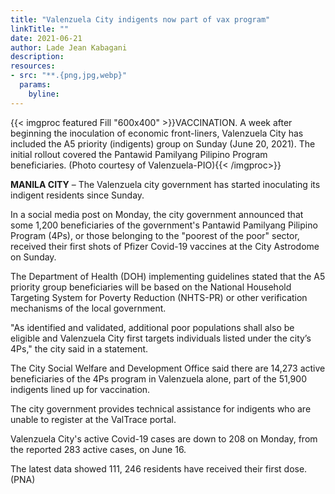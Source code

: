 ```yaml
---
title: "Valenzuela City indigents now part of vax program"
linkTitle: ""
date: 2021-06-21
author: Lade Jean Kabagani
description:
resources:
- src: "**.{png,jpg,webp}"
  params:
    byline: 
---
```

{{< imgproc featured Fill "600x400" >}}VACCINATION. A week after beginning the inoculation of economic front-liners, Valenzuela City has included the A5 priority (indigents) group on Sunday (June 20, 2021). The initial rollout covered the Pantawid Pamilyang Pilipino Program beneficiaries. (Photo courtesy of Valenzuela-PIO){{< /imgproc>}}

**MANILA CITY** –  The Valenzuela city government has started inoculating its indigent residents since Sunday.

In a social media post on Monday, the city government announced that some 1,200 beneficiaries of the government's Pantawid Pamilyang Pilipino Program (4Ps), or those belonging to the "poorest of the poor" sector, received their first shots of Pfizer Covid-19 vaccines at the City Astrodome on Sunday.

The Department of Health (DOH) implementing guidelines stated that the A5 priority group beneficiaries will be based on the National Household Targeting System for Poverty Reduction (NHTS-PR) or other verification mechanisms of the local government.

"As identified and validated, additional poor populations shall also be eligible and Valenzuela City first targets individuals listed under the city’s 4Ps," the city said in a statement.

The City Social Welfare and Development Office said there are 14,273 active beneficiaries of the 4Ps program in Valenzuela alone, part of the 51,900 indigents lined up for vaccination.

The city government provides technical assistance for indigents who are unable to register at the ValTrace portal.

Valenzuela City's active Covid-19 cases are down to 208 on Monday, from the reported 283 active cases, on June 16.

The latest data showed 111, 246 residents have received their first dose. (PNA)